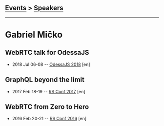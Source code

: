 ## [Events](../README.md) > [Speakers](../speakers.md)
---

# Gabriel Mičko

## WebRTC talk for OdessaJS
- 2018 Jul 06-08 -- [OdessaJS 2018](https://youtu.be/10g_krBzymQ) [en]   
## GraphQL beyond the limit
- 2017 Feb 18-19 -- [RS Conf 2017](https://www.youtube.com/watch?v=wyfSYJk_m9Q) [en]   
## WebRTC from Zero to Hero
- 2016 Feb 20-21 -- [RS Conf 2016](https://www.youtube.com/watch?v=DOg3XPAgZwE) [en]   
